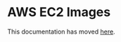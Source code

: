 AWS EC2 Images
==============

This documentation has moved [here](http://docs.graylog.org/en/latest/pages/installation/aws.html).
